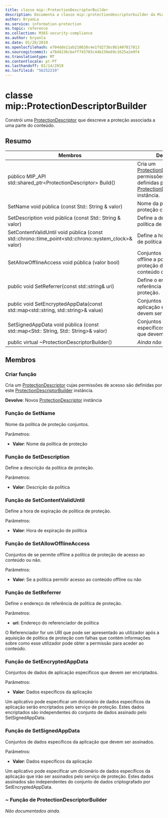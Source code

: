 ```yaml
---
title: classe mip::ProtectionDescriptorBuilder
description: Documenta a classe mip::protectiondescriptorbuilder da Microsoft Information Protection (MIP) SDK.
author: BryanLa
ms.service: information-protection
ms.topic: reference
ms.collection: M365-security-compliance
ms.author: bryanla
ms.date: 01/28/2019
ms.openlocfilehash: e704dde11ab210638c4e1fd273bc0b1407817813
ms.sourcegitcommit: a78d4236cbeff743703c44b150e69c1625a2e9f4
ms.translationtype: MT
ms.contentlocale: pt-PT
ms.lasthandoff: 02/14/2019
ms.locfileid: "56252219"
---
```

# <a name="class-mipprotectiondescriptorbuilder"></a>classe mip::ProtectionDescriptorBuilder 
Constrói uma [ProtectionDescriptor](class_mip_protectiondescriptor.md) que descreve a proteção associada a uma parte do conteúdo.
  
## <a name="summary"></a>Resumo
 Membros                        | Descrições                                
--------------------------------|---------------------------------------------
público MIP_API std::shared_ptr\<ProtectionDescriptor\> Build()  |  Cria um [ProtectionDescriptor](class_mip_protectiondescriptor.md) cujas permissões de acesso são definidas por este [ProtectionDescriptorBuilder](class_mip_protectiondescriptorbuilder.md) instância.
SetName void pública (const Std:: String & valor)  |  Nome da política de proteção conjuntos.
SetDescription void pública (const Std:: String & valor)  |  Define a descrição da política de proteção.
SetContentValidUntil void pública (const std::chrono::time_point\<std::chrono::system_clock\>& valor)  |  Define a hora de expiração de política de proteção.
SetAllowOfflineAccess void pública (valor bool)  |  Conjuntos de se permite offline a política de proteção de acesso ao conteúdo ou não.
public void SetReferrer(const std::string& uri)  |  Define o endereço de referência de política de proteção.
public void SetEncryptedAppData(const std::map\<std::string, std::string\>& value)  |  Conjuntos de dados de aplicação específicos que devem ser encriptados.
SetSignedAppData void pública (const std::map\<Std:: String, Std:: String\>& valor)  |  Conjuntos de dados específicos da aplicação que devem ser assinados.
public virtual ~ProtectionDescriptorBuilder()  | _Ainda não documentado._
  
## <a name="members"></a>Membros
  
### <a name="build-function"></a>Criar função
Cria um [ProtectionDescriptor](class_mip_protectiondescriptor.md) cujas permissões de acesso são definidas por este [ProtectionDescriptorBuilder](class_mip_protectiondescriptorbuilder.md) instância.

  
**Devolve**: Novos [ProtectionDescriptor](class_mip_protectiondescriptor.md) instância
  
### <a name="setname-function"></a>Função de SetName
Nome da política de proteção conjuntos.

Parâmetros:  
* **Valor**: Nome da política de proteção


  
### <a name="setdescription-function"></a>Função de SetDescription
Define a descrição da política de proteção.

Parâmetros:  
* **Valor**: Descrição da política


  
### <a name="setcontentvaliduntil-function"></a>Função de SetContentValidUntil
Define a hora de expiração de política de proteção.

Parâmetros:  
* **Valor**: Hora de expiração de política


  
### <a name="setallowofflineaccess-function"></a>Função de SetAllowOfflineAccess
Conjuntos de se permite offline a política de proteção de acesso ao conteúdo ou não.

Parâmetros:  
* **Valor**: Se a política permitir acesso ao conteúdo offline ou não


  
### <a name="setreferrer-function"></a>Função de SetReferrer
Define o endereço de referência de política de proteção.

Parâmetros:  
* **uri**: Endereço do referenciador de política


O Referenciador for um URI que pode ser apresentado ao utilizador após a aquisição de política de proteção com falhas que contém informações sobre como esse utilizador pode obter a permissão para aceder ao conteúdo.
  
### <a name="setencryptedappdata-function"></a>Função de SetEncryptedAppData
Conjuntos de dados de aplicação específicos que devem ser encriptados.

Parâmetros:  
* **Valor**: Dados específicos da aplicação


Um aplicativo pode especificar um dicionário de dados específicos da aplicação serão encriptados pelo serviço de proteção. Estes dados encriptados são independentes do conjunto de dados assinado pelo SetSignedAppData.
  
### <a name="setsignedappdata-function"></a>Função de SetSignedAppData
Conjuntos de dados específicos da aplicação que devem ser assinados.

Parâmetros:  
* **Valor**: Dados específicos da aplicação


Um aplicativo pode especificar um dicionário de dados específicos da aplicação que irão ser assinados pelo serviço de proteção. Estes dados assinados são independentes do conjunto de dados criptografado por SetEncryptedAppData.
  
### <a name="protectiondescriptorbuilder-function"></a>~ Função de ProtectionDescriptorBuilder
_Não documentados ainda._
